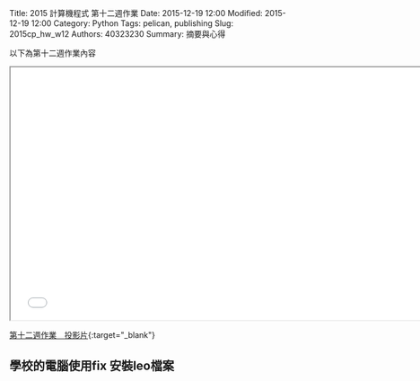 Title: 2015 計算機程式 第十二週作業
Date: 2015-12-19 12:00
Modified: 2015-12-19 12:00
Category: Python
Tags: pelican, publishing
Slug: 2015cp_hw_w12
Authors: 40323230
Summary: 摘要與心得

以下為第十二週作業內容

<iframe src="40323230_cp_w12.html" width="750" height="450"></iframe>

[第十二週作業　投影片](40323230_cp_w12.html){:target="_blank"}

<h2>學校的電腦使用fix  安裝leo檔案</h2>

